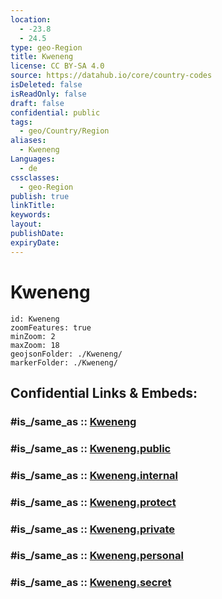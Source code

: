 ```yaml
---
location:
  - -23.8
  - 24.5
type: geo-Region
title: Kweneng
license: CC BY-SA 4.0
source: https://datahub.io/core/country-codes
isDeleted: false
isReadOnly: false
draft: false
confidential: public
tags:
  - geo/Country/Region
aliases:
  - Kweneng
Languages:
  - de
cssclasses:
  - geo-Region
publish: true
linkTitle:
keywords:
layout:
publishDate:
expiryDate:
---
```


# Kweneng

```leaflet
id: Kweneng
zoomFeatures: true 
minZoom: 2 
maxZoom: 18
geojsonFolder: ./Kweneng/
markerFolder: ./Kweneng/
```


## Confidential Links & Embeds: 

### #is_/same_as :: [Kweneng](/_Standards/Earth/Continent/Africa/Africa~South/Botswana/districts~Botswana/Kweneng.md) 

### #is_/same_as :: [Kweneng.public](/_public/Earth/Continent/Africa/Africa~South/Botswana/districts~Botswana/Kweneng.public.md) 

### #is_/same_as :: [Kweneng.internal](/_internal/Earth/Continent/Africa/Africa~South/Botswana/districts~Botswana/Kweneng.internal.md) 

### #is_/same_as :: [Kweneng.protect](/_protect/Earth/Continent/Africa/Africa~South/Botswana/districts~Botswana/Kweneng.protect.md) 

### #is_/same_as :: [Kweneng.private](/_private/Earth/Continent/Africa/Africa~South/Botswana/districts~Botswana/Kweneng.private.md) 

### #is_/same_as :: [Kweneng.personal](/_personal/Earth/Continent/Africa/Africa~South/Botswana/districts~Botswana/Kweneng.personal.md) 

### #is_/same_as :: [Kweneng.secret](/_secret/Earth/Continent/Africa/Africa~South/Botswana/districts~Botswana/Kweneng.secret.md)

